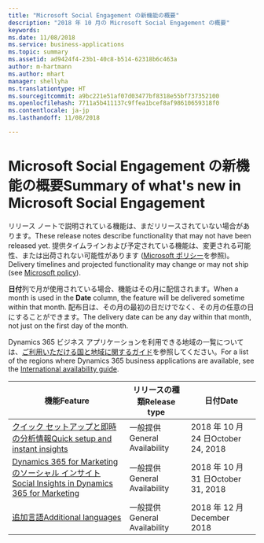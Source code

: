 ```yaml
---
title: "Microsoft Social Engagement の新機能の概要"
description: "2018 年 10 月の Microsoft Social Engagement の概要"
keywords: 
ms.date: 11/08/2018
ms.service: business-applications
ms.topic: summary
ms.assetid: ad9424f4-23b1-40c8-b514-62318b6c463a
author: m-hartmann
ms.author: mhart
manager: shellyha
ms.translationtype: HT
ms.sourcegitcommit: a9bc221e51af07d03477bf8318e55bf737352100
ms.openlocfilehash: 7711a5b411137c9ffea1bcef8af98610659318f0
ms.contentlocale: ja-jp
ms.lasthandoff: 11/08/2018

---
```


#  <a name="summary-of-whats-new-in-microsoft-social-engagement"></a><span data-ttu-id="2546a-103">Microsoft Social Engagement の新機能の概要</span><span class="sxs-lookup"><span data-stu-id="2546a-103">Summary of what's new in Microsoft Social Engagement</span></span>

<span data-ttu-id="2546a-104">リリース ノートで説明されている機能は、まだリリースされていない場合があります。</span><span class="sxs-lookup"><span data-stu-id="2546a-104">These release notes describe functionality that may not have been released yet.</span></span> <span data-ttu-id="2546a-105">提供タイムラインおよび予定されている機能は、変更される可能性、または出荷されない可能性があります ([Microsoft ポリシー](https://go.microsoft.com/fwlink/p/?linkid=2007332)を参照)。</span><span class="sxs-lookup"><span data-stu-id="2546a-105">Delivery timelines and projected functionality may change or may not ship (see [Microsoft policy](https://go.microsoft.com/fwlink/p/?linkid=2007332)).</span></span>

<span data-ttu-id="2546a-106">**日付**列で月が使用されている場合、機能はその月に配信されます。</span><span class="sxs-lookup"><span data-stu-id="2546a-106">When a month is used in the **Date** column, the feature will be delivered sometime within that month.</span></span> <span data-ttu-id="2546a-107">配布日は、その月の最初の日だけでなく、その月の任意の日にすることができます。</span><span class="sxs-lookup"><span data-stu-id="2546a-107">The delivery date can be any day within that month, not just on the first day of the month.</span></span>
    
<span data-ttu-id="2546a-108">Dynamics 365 ビジネス アプリケーションを利用できる地域の一覧については、[ご利用いただける国と地域に関するガイド](https://aka.ms/dynamics_365_international_availability_deck)を参照してください。</span><span class="sxs-lookup"><span data-stu-id="2546a-108">For a list of the regions where Dynamics 365 business applications are available, see the [International availability guide](https://aka.ms/dynamics_365_international_availability_deck).</span></span>

| <span data-ttu-id="2546a-109">機能</span><span class="sxs-lookup"><span data-stu-id="2546a-109">Feature</span></span>                                                                                     | <span data-ttu-id="2546a-110">リリースの種類</span><span class="sxs-lookup"><span data-stu-id="2546a-110">Release type</span></span> | <span data-ttu-id="2546a-111">日付</span><span class="sxs-lookup"><span data-stu-id="2546a-111">Date</span></span> |
|---------------------------------------------------------------------------------------------|--------------|----------------------|
| [<span data-ttu-id="2546a-112">クイック セットアップと即時の分析情報</span><span class="sxs-lookup"><span data-stu-id="2546a-112">Quick setup and instant insights</span></span>](quick-setup.md)                                        | <span data-ttu-id="2546a-113">一般提供</span><span class="sxs-lookup"><span data-stu-id="2546a-113">General Availability</span></span>           | <span data-ttu-id="2546a-114">2018 年 10 月 24 日</span><span class="sxs-lookup"><span data-stu-id="2546a-114">October 24, 2018</span></span>          |
| [<span data-ttu-id="2546a-115">Dynamics 365 for Marketing のソーシャル インサイト</span><span class="sxs-lookup"><span data-stu-id="2546a-115">Social Insights in Dynamics 365 for Marketing</span></span>](social-insights-dynamics365-marketing.md) | <span data-ttu-id="2546a-116">一般提供</span><span class="sxs-lookup"><span data-stu-id="2546a-116">General Availability</span></span>           | <span data-ttu-id="2546a-117">2018 年 10 月 31 日</span><span class="sxs-lookup"><span data-stu-id="2546a-117">October 31, 2018</span></span>          |
| [<span data-ttu-id="2546a-118">追加言語</span><span class="sxs-lookup"><span data-stu-id="2546a-118">Additional languages</span></span>](additional-languages.md)                                           | <span data-ttu-id="2546a-119">一般提供</span><span class="sxs-lookup"><span data-stu-id="2546a-119">General Availability</span></span>           | <span data-ttu-id="2546a-120">2018 年 12 月</span><span class="sxs-lookup"><span data-stu-id="2546a-120">December 2018</span></span>         |

